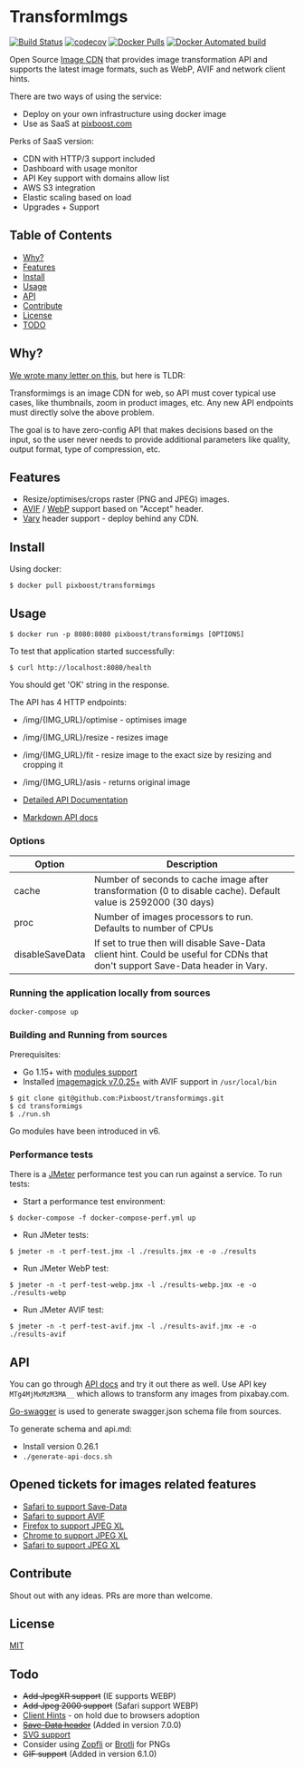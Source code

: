 # TransformImgs

[![Build Status](https://travis-ci.org/Pixboost/transformimgs.svg?branch=master)](https://travis-ci.org/Pixboost/transformimgs)
[![codecov](https://codecov.io/gh/Pixboost/transformimgs/branch/master/graph/badge.svg)](https://codecov.io/gh/Pixboost/transformimgs)
[![Docker Pulls](https://img.shields.io/docker/pulls/pixboost/transformimgs)](https://hub.docker.com/r/pixboost/transformimgs/)
[![Docker Automated build](https://img.shields.io/docker/automated/jrottenberg/ffmpeg.svg)](https://hub.docker.com/r/pixboost/transformimgs/)

Open Source [Image CDN](https://web.dev/image-cdns/) that provides image transformation API and supports 
the latest image formats, such as WebP, AVIF and network client hints. 

There are two ways of using the service:

* Deploy on your own infrastructure using docker image
* Use as SaaS at [pixboost.com](https://pixboost.com?source=github)

Perks of SaaS version:
* CDN with HTTP/3 support included
* Dashboard with usage monitor
* API Key support with domains allow list
* AWS S3 integration
* Elastic scaling based on load
* Upgrades + Support

## Table of Contents

- [Why?](#why)
- [Features](#features)
- [Install](#install)
- [Usage](#usage)
- [API](#api)
- [Contribute](#contribute)
- [License](#license)
- [TODO](#todo)

## Why?

[We wrote many letter on this](https://pixboost.com/blog/why-pixboost-is-the-best-image-cdn/), but here is TLDR:

Transformimgs is an image CDN for web, so API must cover typical use cases, like
thumbnails, zoom in product images, etc. Any new API endpoints must directly
solve the above problem.

The goal is to have zero-config API that makes decisions based on the input, so the user never needs to provide additional parameters like quality, output format, type of compression, etc.

## Features

* Resize/optimises/crops raster (PNG and JPEG) images.
* [AVIF](https://en.wikipedia.org/wiki/AV1) / [WebP](https://developers.google.com/speed/webp/) support based on "Accept" header.
* [Vary](www.w3.org/Protocols/rfc2616/rfc2616-sec14.html#sec14.44) header support - deploy behind any CDN. 

## Install

Using docker:

```
$ docker pull pixboost/transformimgs
```

## Usage

```
$ docker run -p 8080:8080 pixboost/transformimgs [OPTIONS]
```

To test that application started successfully:

`$ curl http://localhost:8080/health`

You should get 'OK' string in the response.

The API has 4 HTTP endpoints:

* /img/{IMG_URL}/optimise - optimises image
* /img/{IMG_URL}/resize - resizes image
* /img/{IMG_URL}/fit - resize image to the exact size by resizing and cropping it
* /img/{IMG_URL}/asis - returns original image

* [Detailed API Documentation](https://pixboost.com/docs/api/)
* [Markdown API docs](api.md)

### Options

| Option | Description |
|--------|-------------|
| cache  | Number of seconds to cache image after transformation (0 to disable cache). Default value is 2592000 (30 days) |
| proc   | Number of images processors to run. Defaults to number of CPUs |
| disableSaveData | If set to true then will disable Save-Data client hint. Could be useful for CDNs that don't support Save-Data header in Vary. |

### Running the application locally from sources

```
docker-compose up
```

### Building and Running from sources 

Prerequisites:

* Go 1.15+ with [modules support](https://golang.org/ref/mod)
* Installed [imagemagick v7.0.25+](http://imagemagick.org) with AVIF support in `/usr/local/bin`

```
$ git clone git@github.com:Pixboost/transformimgs.git
$ cd transformimgs
$ ./run.sh 
```

Go modules have been introduced in v6.

### Performance tests

There is a [JMeter](https://jmeter.apache.org) performance test you can run against a service. To run tests:

* Start a performance test environment:
```
$ docker-compose -f docker-compose-perf.yml up
```
* Run JMeter tests:
```
$ jmeter -n -t perf-test.jmx -l ./results.jmx -e -o ./results
```

* Run JMeter WebP test:
```
$ jmeter -n -t perf-test-webp.jmx -l ./results-webp.jmx -e -o ./results-webp
```

* Run JMeter AVIF test:
```
$ jmeter -n -t perf-test-avif.jmx -l ./results-avif.jmx -e -o ./results-avif
```

## API

You can go through [API docs](https://pixboost.com/docs/api/index.html) and try it out there as well. Use 
API key `MTg4MjMxMzM3MA__` which allows to transform any images from pixabay.com.

[Go-swagger](https://goswagger.io) is used to generate swagger.json schema file from sources. 

To generate schema and api.md:

* Install version 0.26.1
* `./generate-api-docs.sh`

## Opened tickets for images related features

* [Safari to support Save-Data](https://bugs.webkit.org/show_bug.cgi?id=199101)
* [Safari to support AVIF](https://bugs.webkit.org/show_bug.cgi?id=207750)
* [Firefox to support JPEG XL](https://bugzilla.mozilla.org/show_bug.cgi?id=1539075)
* [Chrome to support JPEG XL](https://bugs.chromium.org/p/chromium/issues/detail?id=1178058)
* [Safari to support JPEG XL](https://bugs.webkit.org/show_bug.cgi?id=208235)

## Contribute

Shout out with any ideas. PRs are more than welcome.

## License

[MIT](./LICENSE)

## Todo
* ~~Add JpegXR support~~ (IE supports WEBP)
* ~~Add Jpeg 2000 support~~ (Safari support WEBP)
* [Client Hints](https://github.com/Pixboost/transformimgs/issues/26) - on hold due to browsers adoption
* ~~[Save-Data header](https://github.com/Pixboost/transformimgs/issues/27)~~ (Added in version 7.0.0)
* [SVG support](https://github.com/Pixboost/transformimgs/issues/12)
* Consider using [Zopfli](https://github.com/google/zopfli) or [Brotli](https://en.wikipedia.org/wiki/Brotli) for PNGs
* ~~GIF support~~ (Added in version 6.1.0)
